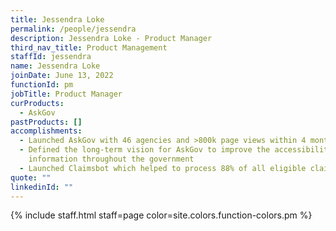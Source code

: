 ```yaml
---
title: Jessendra Loke
permalink: /people/jessendra
description: Jessendra Loke - Product Manager
third_nav_title: Product Management
staffId: jessendra
name: Jessendra Loke
joinDate: June 13, 2022
functionId: pm
jobTitle: Product Manager
curProducts:
  - AskGov
pastProducts: []
accomplishments:
  - Launched AskGov with 46 agencies and >800k page views within 4 months
  - Defined the long-term vision for AskGov to improve the accessibility of
    information throughout the government
  - Launched Claimsbot which helped to process 88% of all eligible claims in OGP
quote: ""
linkedinId: ""
---
```


{% include staff.html staff=page color=site.colors.function-colors.pm %}

